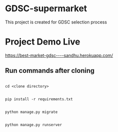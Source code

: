 # GDSC-supermarket
This project is created for GDSC selection process

# Project Demo Live
https://best-market-gdsc----sandhu.herokuapp.com/

## Run commands after cloning
```console

cd <clone directory>

```
```console

pip install -r requirements.txt

```
```console

python manage.py migrate

```
```console

python manage.py runserver

```
